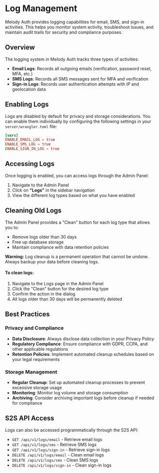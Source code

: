 # Log Management

Melody Auth provides logging capabilities for email, SMS, and sign-in activities. This helps you monitor system activity, troubleshoot issues, and maintain audit trails for security and compliance purposes.

## Overview

The logging system in Melody Auth tracks three types of activities:
- **Email Logs**: Records all outgoing emails (verification, password reset, MFA, etc.)
- **SMS Logs**: Records all SMS messages sent for MFA and verification
- **Sign-in Logs**: Records user authentication attempts with IP and geolocation data

## Enabling Logs

Logs are disabled by default for privacy and storage considerations. You can enable them individually by configuring the following settings in your `server/wrangler.toml` file:

```toml
[vars]
ENABLE_EMAIL_LOG = true
ENABLE_SMS_LOG = true
ENABLE_SIGN_IN_LOG = true
```

## Accessing Logs

Once logging is enabled, you can access logs through the Admin Panel:

1. Navigate to the Admin Panel
2. Click on **"Logs"** in the sidebar navigation
3. View the different log types based on what you have enabled

## Cleaning Old Logs
The Admin Panel provides a "Clean" button for each log type that allows you to:
- Remove logs older than 30 days
- Free up database storage
- Maintain compliance with data retention policies

**Warning:** Log cleanup is a permanent operation that cannot be undone. Always backup your data before cleaning logs.

#### To clean logs:
1. Navigate to the Logs page in the Admin Panel
2. Click the "Clean" button for the desired log type
3. Confirm the action in the dialog
4. All logs older than 30 days will be permanently deleted


## Best Practices

### Privacy and Compliance
- **Data Disclosure**: Always disclose data collection in your Privacy Policy
- **Regulatory Compliance**: Ensure compliance with GDPR, CCPA, and other applicable regulations
- **Retention Policies**: Implement automated cleanup schedules based on your legal requirements

### Storage Management
- **Regular Cleanup**: Set up automated cleanup processes to prevent excessive storage usage
- **Monitoring**: Monitor log volume and storage consumption
- **Archiving**: Consider archiving important logs before cleanup if needed for compliance

## S2S API Access

Logs can also be accessed programmatically through the S2S API:

- `GET /api/v1/logs/email` - Retrieve email logs
- `GET /api/v1/logs/sms` - Retrieve SMS logs  
- `GET /api/v1/logs/sign-in` - Retrieve sign-in logs
- `DELETE /api/v1/logs/email` - Clean email logs
- `DELETE /api/v1/logs/sms` - Clean SMS logs
- `DELETE /api/v1/logs/sign-in` - Clean sign-in logs
